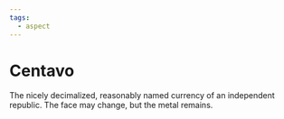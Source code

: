```yaml
---
tags:
  - aspect
---
```

# Centavo
The nicely decimalized, reasonably named currency of an independent republic. The face may change, but the metal remains.
